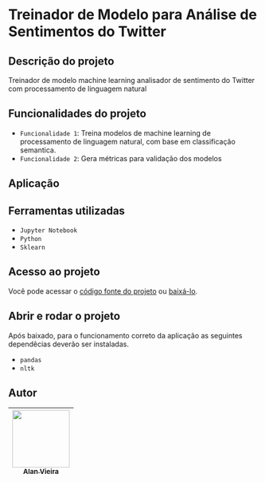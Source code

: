 # Treinador de Modelo para Análise de Sentimentos do Twitter
## Descrição do projeto
Treinador de modelo machine learning analisador de sentimento do Twitter com processamento de linguagem natural

## Funcionalidades do projeto

- `Funcionalidade 1`: Treina modelos de machine learning de processamento de linguagem natural, com base em classificação semantica. 
- `Funcionalidade 2`: Gera métricas para validação dos modelos

## Aplicação

                                                                                                            
## Ferramentas utilizadas
- `Jupyter Notebook`
- `Python`
- `Sklearn`

## Acesso ao projeto

Você pode acessar o [código fonte do projeto](https://github.com/alan-vieira/treinador_analise_sent_model/blob/main/criacao_modelo_analise_sentimentos_twitter.ipynb) ou [baixá-lo](https://github.com/alan-vieira/treinador_analise_sent_model/archive/refs/heads/main.zip).

## Abrir e rodar o projeto
Após baixado, para o funcionamento correto da aplicação as seguintes dependêcias deverão ser instaladas.

- `pandas`
- `nltk`

## Autor

| [<img src="https://avatars.githubusercontent.com/alan-vieira" width=115><br><sub>Alan Vieira</sub>](https://github.com/alan-vieira) |
| :---: |
